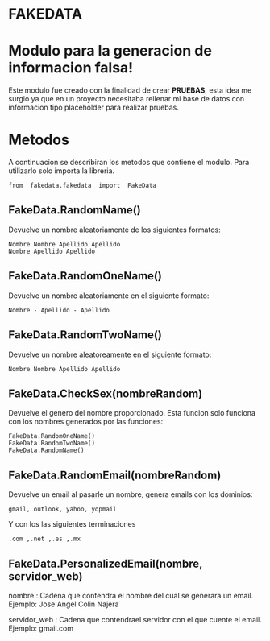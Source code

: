 # FAKEDATA
# Modulo para la generacion de informacion falsa! 


Este modulo fue creado con la finalidad de crear **PRUEBAS**, esta idea me surgio ya que en un proyecto necesitaba rellenar mi base de datos con informacion tipo placeholder para realizar pruebas.


# Metodos

A continuacion se describiran los metodos que contiene el modulo.
Para utilizarlo solo importa la libreria.

    from  fakedata.fakedata  import  FakeData

## FakeData.RandomName()
Devuelve un nombre aleatoriamente de los siguientes formatos:

    Nombre Nombre Apellido Apellido
    Nombre Apellido Apellido


## FakeData.RandomOneName()

Devuelve un nombre aleatoriamente en el siguiente formato: 

    Nombre - Apellido - Apellido
    
## FakeData.RandomTwoName()

Devuelve un nombre aleatoreamente en el siguiente formato:

    Nombre Nombre Apellido Apellido

## FakeData.CheckSex(nombreRandom)

Devuelve el genero del nombre proporcionado. 
Esta funcion solo funciona con los nombres generados por las funciones:

    FakeData.RandomOneName()
    FakeData.RandomTwoName()
    FakeData.RandomName()

## FakeData.RandomEmail(nombreRandom)

Devuelve un email al pasarle un nombre, genera emails con los dominios:

    gmail, outlook, yahoo, yopmail
  Y con los las siguientes terminaciones

    .com ,.net ,.es ,.mx

## FakeData.PersonalizedEmail(nombre, servidor_web)

nombre : Cadena que contendra el nombre del cual se generara un email.
Ejemplo: Jose Angel Colin Najera

servidor_web : Cadena que contendrael servidor con el que cuente el email.
Ejemplo: gmail.com